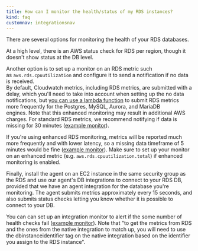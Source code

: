 ```yaml
---
title: How can I monitor the health/status of my RDS instances?
kind: faq
customnav: integrationsnav
---
```


There are several options for monitoring the health of your RDS databases.

At a high level, there is an AWS status check for RDS per region, though it doesn't show status at the DB level.

Another option is to set up a monitor on an RDS metric such as `aws.rds.cpuutilization` and configure it to send a notification if no data is received.  
By default, Cloudwatch metrics, including RDS metrics, are submitted with a delay, which you'll need to take into account when setting up the no data notifications, but [you can use a lambda function](/integrations/amazon_rds/#how-this-works) to submit RDS metrics more frequently for the Postgres, MySQL, Aurora, and MariaDB engines. Note that this enhanced monitoring may result in additional AWS charges. For standard RDS metrics, we recommend notifying if data is missing for 30 minutes ([example monitor](https://cl.ly/2W1r3V2Z3y0p)). 

If you're using enhanced RDS monitoring, metrics will be reported much more frequently and with lower latency, so a missing data timeframe of 5 minutes would be fine ([example monitor](https://cl.ly/1u3f0J1d1I3c)). Make sure to set up your monitor on an enhanced metric (e.g. `aws.rds.cpuutilization.total`) if enhanced monitoring is enabled.

Finally, install the agent on an EC2 instance in the same security group as the RDS and use our agent's DB integrations to connect to your RDS DB, provided that we have an agent integration for the database you're monitoring. The agent submits metrics approximately every 15 seconds, and also submits status checks letting you know whether it is possible to connect to your DB.

You can can set up an integration monitor to alert if the some number of health checks fail ([example monitor](https://cl.ly/3Z473p16232a)). Note that "to get the metrics from RDS and the ones from the native integration to match up, you will need to use the dbinstanceidentifier tag on the native integration based on the identifier you assign to the RDS instance".